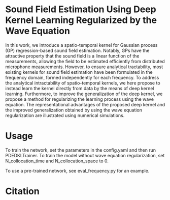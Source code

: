 # Sound Field Estimation Using Deep Kernel Learning Regularized by the Wave Equation

In this work, we introduce a spatio-temporal kernel for Gaussian process (GP) regression-based sound field estimation. Notably, GPs have the attractive property that the sound field is a linear function of the measurements, allowing the field to be estimated efficiently from distributed microphone measurements. However, to ensure analytical tractability, most existing kernels for sound field estimation have been formulated in the frequency domain, formed independently for each frequency. 
To address the analytical intractability of spatio-temporal kernels, we here propose to instead learn the kernel directly from data by the means of deep kernel learning.
Furthermore, to improve the generalization of the deep kernel, we propose a method for regularizing the learning process using the wave equation. The representational advantages of the proposed deep kernel and the improved generalization obtained by using the wave equation regularization are illustrated using numerical simulations.

# Usage
To train the network, set the parameters in the config.yaml and then run PDEDKLTrainer. To train the model without wave equation regularization, set N_collocation_time and N_collocation_space to 0.

To use a pre-trained network, see eval_frequency.py for an example.

# Citation
